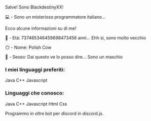 Salve! Sono BlackdestinyXX!

💻 - Sono un misterioso programmatore italiano...

Ecco alcune informazioni su di me!

🔢 - Età: 737465346459698473456 anni... Ehh si, sono molto vecchio

😶 - Nome: Polish Cow

👫 - Sesso: Dai questo ve lo posso dire... Sono un maschio


### I miei linguaggi preferiti:

Java
C++
Javascript

### Linguaggi che conosco:

Java
C++
Javascript
Html
Css

Programmo in oltre bot per discord in discord.js.
